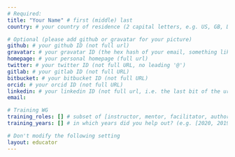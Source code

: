 ```yaml
---
# Required:
title: "Your Name" # first (middle) last
country: # your country of residence (2 capital letters, e.g. US, GB, DE)

# Optional (please add github or gravatar for your picture)
github: # your github ID (not full url)
gravatar: # your gravatar ID (the hex hash of your email, something like 123ef...123)
homepage: # your personal homepage (full url)
twitter: # your twitter ID (not full URL, no leading '@')
gitlab: # your gitlab ID (not full URL)
bitbucket: # your bitbucket ID (not full URL)
orcid: # your orcid ID (not full URL)
linkedin: # your linkedin ID (not full url, i.e. the last bit of the url to your profile)
email:

# Training WG
training_roles: [] # subset of [instructor, mentor, facilitator, author], can stay empty ([])
training_years: [] # in which years did you help out? (e.g. [2020, 2019])

# Don't modify the following setting
layout: educator
---
```


<!-- Optional: Write something about yourself below this comment. Markdown styling is supported. -->
